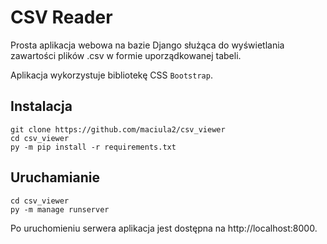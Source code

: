 # CSV Reader
Prosta aplikacja webowa na bazie Django służąca do wyświetlania zawartości plików .csv w formie uporządkowanej tabeli.

Aplikacja wykorzystuje bibliotekę CSS `Bootstrap`.

## Instalacja

    git clone https://github.com/maciula2/csv_viewer
    cd csv_viewer
    py -m pip install -r requirements.txt

## Uruchamianie

    cd csv_viewer
    py -m manage runserver
    
Po uruchomieniu serwera aplikacja jest dostępna na http://localhost:8000.